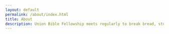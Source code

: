 ```yaml
---
layout: default
permalink: /about/index.html
title: About
description: Union Bible Fellowship meets regularly to break bread, study, pray and worship in Jesus' name.
---
```


